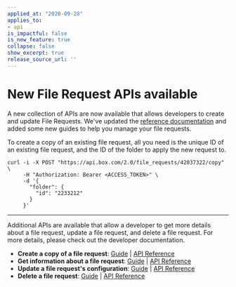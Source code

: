 ```yaml
---
applied_at: "2020-09-28"
applies_to: 
- api
is_impactful: false
is_new_feature: true
collapse: false
show_excerpt: true
release_source_url: ''
---
```


# New File Request APIs available

A new collection of APIs are now available that allows
developers to create and update File Requests. We've
updated the [reference documentation][copy] and added some
new guides to help you manage your file requests.

To create a copy of an existing file request, all you need is 
the unique ID of an existing file request, and the ID of the
folder to apply the new request to.

```curl
curl -i -X POST "https://api.box.com/2.0/file_requests/42037322/copy" \
     -H "Authorization: Bearer <ACCESS_TOKEN>" \
     -d '{
       "folder": {
         "id": "2233212"
       }       
     }'
```

---

Additional APIs are available that allow a developer to get more details 
about a file request, update a file request, and delete a file request.
For more details, please check out the developer documentation.

* **Create a copy of a file request**: [Guide][g_copy] | [API Reference][copy]
* **Get information about a file request**: [Guide][g_get] | [API Reference][get]
* **Update a file request's configuration**: [Guide][g_del] | [API Reference][put]
* **Delete a file request**: [Guide][g_put] | [API Reference][del]

[copy]: e://post_file_requests_id_copy
[get]: e://get_file_requests_id
[del]: e://delete_file_requests_id
[put]: e://put_file_requests_id

[g_copy]: g://file-requests/copy
[g_get]: g://file-requests/get
[g_del]: g://file-requests/delete
[g_put]: g://file-requests/update